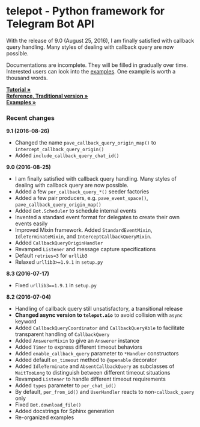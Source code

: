 # telepot - Python framework for Telegram Bot API

With the release of 9.0 (August 25, 2016), I am finally satisfied with callback query handling.
Many styles of dealing with callback query are now possible.

Documentations are incomplete. They will be filled in gradually over time. Interested users can
look into the [examples](https://github.com/nickoala/telepot/tree/master/examples). One example is worth a thousand words.

**[Tutorial »](http://telepot.readthedocs.io/en/latest/)**  
**[Reference, Traditional version »](http://telepot.readthedocs.io/en/latest/reference.html)**  
**[Examples »](https://github.com/nickoala/telepot/tree/master/examples)**

### Recent changes

**9.1 (2016-08-26)**

- Changed the name `pave_callback_query_origin_map()` to `intercept_callback_query_origin()`
- Added `include_callback_query_chat_id()`

**9.0 (2016-08-25)**

- I am finally satisfied with callback query handling. Many styles of dealing with
callback query are now possible.
- Added a few `per_callback_query_*()` seeder factories
- Added a few pair producers, e.g. `pave_event_space()`, `pave_callback_query_origin_map()`
- Added `Bot.Scheduler` to schedule internal events
- Invented a standard event format for delegates to create their own events easily
- Improved Mixin framework. Added `StandardEventMixin`, `IdleTerminateMixin`, and
`InterceptCallbackQueryMixin`.
- Added `CallbackQueryOriginHandler`
- Revamped `Listener` and message capture specifications
- Default `retries=3` for `urllib3`
- Relaxed `urllib3>=1.9.1` in `setup.py`

**8.3 (2016-07-17)**

- Fixed `urllib3==1.9.1` in `setup.py`

**8.2 (2016-07-04)**

- Handling of callback query still unsatisfactory, a transitional release
- **Changed async version to `telepot.aio`** to avoid collision with `async` keyword
- Added `CallbackQueryCoordinator` and `CallbackQueryAble` to facilitate transparent handling of `CallbackQuery`
- Added `AnswererMixin` to give an `Answerer` instance
- Added `Timer` to express different timeout behaviors
- Added `enable_callback_query` parameter to `*Handler` constructors
- Added default `on_timeout` method to `@openable` decorator
- Added `IdleTerminate` and `AbsentCallbackQuery` as subclasses of `WaitTooLong` to distinguish between different timeout situations
- Revamped `Listener` to handle different timeout requirements
- Added `types` parameter to `per_chat_id()`
- By default, `per_from_id()` and `UserHandler` reacts to non-`callback_query` only
- Fixed `Bot.download_file()`
- Added docstrings for Sphinx generation
- Re-organized examples
